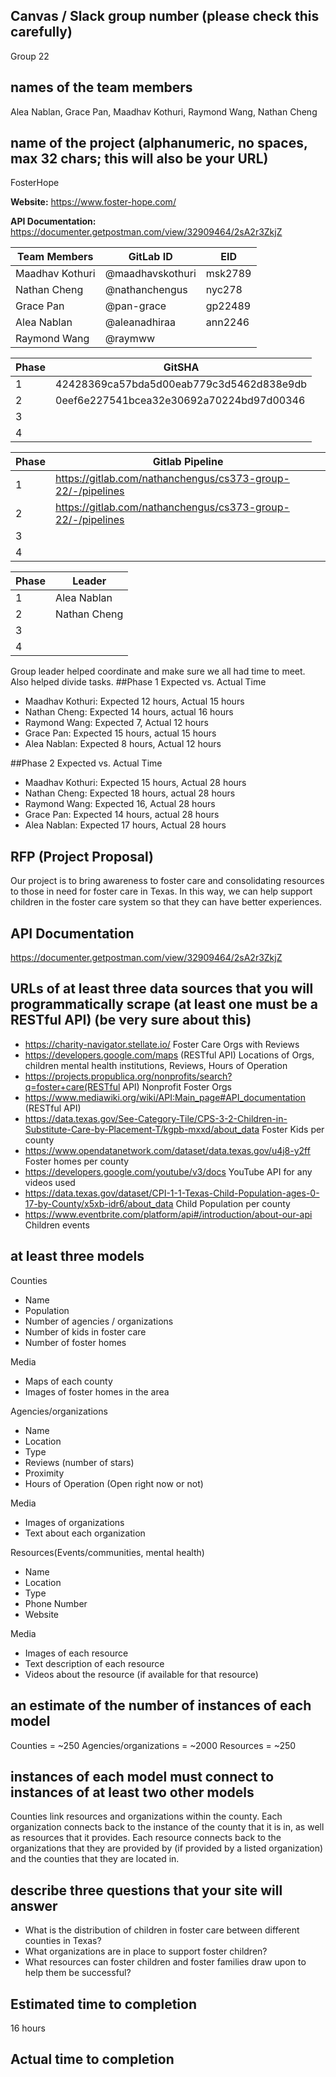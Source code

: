 ## Canvas / Slack group number (please check this carefully)

Group 22

## names of the team members

Alea Nablan, Grace Pan, Maadhav Kothuri, Raymond Wang, Nathan Cheng

## name of the project (alphanumeric, no spaces, max 32 chars; this will also be your URL)

FosterHope

**Website:** https://www.foster-hope.com/

**API Documentation:** https://documenter.getpostman.com/view/32909464/2sA2r3ZkjZ

| Team Members    | GitLab ID        | EID     |
| --------------- | ---------------- | ------- |
| Maadhav Kothuri | @maadhavskothuri | msk2789 |
| Nathan Cheng    | @nathanchengus   | nyc278  |
| Grace Pan       | @pan-grace       | gp22489 |
| Alea Nablan     | @aleanadhiraa    | ann2246 |
| Raymond Wang    | @raymww          |         |

| Phase | GitSHA                                   |
| ----- | ---------------------------------------- |
| 1     | 42428369ca57bda5d00eab779c3d5462d838e9db |
| 2     | 0eef6e227541bcea32e30692a70224bd97d00346                                         |
| 3     |                                          |
| 4     |                                          |

| Phase | Gitlab Pipeline                                             |
| ----- | ----------------------------------------------------------- |
| 1     | https://gitlab.com/nathanchengus/cs373-group-22/-/pipelines |
| 2     | https://gitlab.com/nathanchengus/cs373-group-22/-/pipelines                                                           |
| 3     |                                                             |
| 4     |                                                             |

| Phase | Leader      |
| ----- | ----------- |
| 1     | Alea Nablan |
| 2     | Nathan Cheng            |
| 3     |             |
| 4     |             |

Group leader helped coordinate and make sure we all had time to meet. Also helped divide tasks.
##Phase 1 Expected vs. Actual Time

- Maadhav Kothuri: Expected 12 hours, Actual 15 hours
- Nathan Cheng: Expected 14 hours, actual 16 hours
- Raymond Wang: Expected 7, Actual 12 hours
- Grace Pan: Expected 15 hours, actual 15 hours
- Alea Nablan: Expected 8 hours, Actual 12 hours

##Phase 2 Expected vs. Actual Time

- Maadhav Kothuri: Expected 15 hours, Actual 28 hours
- Nathan Cheng: Expected 18 hours, actual 28 hours
- Raymond Wang: Expected 16, Actual 28 hours
- Grace Pan: Expected 14 hours, actual 28 hours
- Alea Nablan: Expected 17 hours, Actual 28 hours

## RFP (Project Proposal)

Our project is to bring awareness to foster care and consolidating resources to those in need for foster care in Texas. In this way, we can help support children in the foster care system so that they can have better experiences.

## API Documentation

https://documenter.getpostman.com/view/32909464/2sA2r3ZkjZ

## URLs of at least three data sources that you will programmatically scrape (at least one must be a RESTful API) (be very sure about this)

- https://charity-navigator.stellate.io/ Foster Care Orgs with Reviews
- https://developers.google.com/maps (RESTful API) Locations of Orgs, children mental health institutions, Reviews, Hours of Operation
- https://projects.propublica.org/nonprofits/search?q=foster+care(RESTful API) Nonprofit Foster Orgs
- https://www.mediawiki.org/wiki/API:Main_page#API_documentation (RESTful API)
- https://data.texas.gov/See-Category-Tile/CPS-3-2-Children-in-Substitute-Care-by-Placement-T/kgpb-mxxd/about_data Foster Kids per county
- https://www.opendatanetwork.com/dataset/data.texas.gov/u4j8-y2ff Foster homes per county
- https://developers.google.com/youtube/v3/docs YouTube API for any videos used
- https://data.texas.gov/dataset/CPI-1-1-Texas-Child-Population-ages-0-17-by-County/x5xb-idr6/about_data Child Population per county
- https://www.eventbrite.com/platform/api#/introduction/about-our-api Children events

## at least three models

Counties

- Name
- Population
- Number of agencies / organizations
- Number of kids in foster care
- Number of foster homes

Media

- Maps of each county
- Images of foster homes in the area

Agencies/organizations

- Name
- Location
- Type
- Reviews (number of stars)
- Proximity
- Hours of Operation (Open right now or not)

Media

- Images of organizations
- Text about each organization

Resources(Events/communities, mental health)

- Name
- Location
- Type
- Phone Number
- Website

Media

- Images of each resource
- Text description of each resource
- Videos about the resource (if available for that resource)

## an estimate of the number of instances of each model

Counties = ~250
Agencies/organizations = ~2000
Resources = ~250

## instances of each model must connect to instances of at least two other models

Counties link resources and organizations within the county. Each organization connects back to the instance of the county that it is in, as well as resources that it provides. Each resource connects back to the organizations that they are provided by (if provided by a listed organization) and the counties that they are located in.

## describe three questions that your site will answer

- What is the distribution of children in foster care between different counties in Texas?
- What organizations are in place to support foster children?
- What resources can foster children and foster families draw upon to help them be successful?

## Estimated time to completion

16 hours

## Actual time to completion
